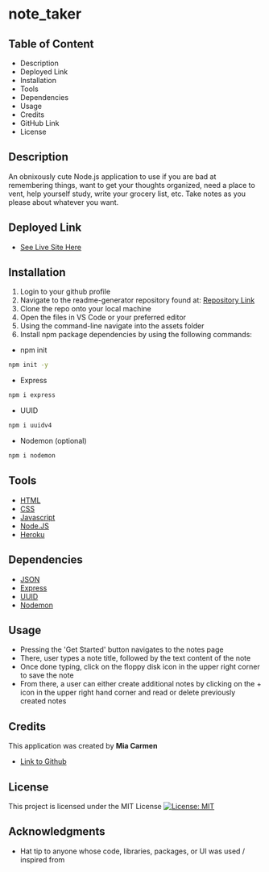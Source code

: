 # note_taker

## Table of Content
* Description
* Deployed Link
* Installation
* Tools
* Dependencies
* Usage
* Credits
* GitHub Link
* License

## Description

An obnixously cute Node.js application to use if you are bad at remembering things, want to get your thoughts organized, need a place to vent, help yourself study, write your grocery list, etc. Take notes as you please about whatever you want. 

## Deployed Link

* [See Live Site Here](https://super-girly-notetaker.herokuapp.com/)

## Installation

1. Login to your github profile
2. Navigate to the readme-generator repository found at: [Repository Link](https://github.com/Miacarmen/super_girly_note_taker)
3. Clone the repo onto your local machine
4. Open the files in VS Code or your preferred editor
5. Using the command-line navigate into the assets folder
6. Install npm package dependencies by using the following commands:

* npm init 
```bash
npm init -y
```
* Express
```bash
npm i express
```
* UUID
```bash
npm i uuidv4
```
* Nodemon (optional)
```bash
npm i nodemon
```

## Tools

* [HTML](https://developer.mozilla.org/en-US/docs/Web/HTML)
* [CSS](https://developer.mozilla.org/en-US/docs/Web/CSS)
* [Javascript](https://developer.mozilla.org/en-US/docs/Web/JavaScript)
* [Node.JS](https://nodejs.org/en/)
* [Heroku](https://www.heroku.com/nodejs)

## Dependencies

* [JSON](https://www.npmjs.com/package/json)
* [Express](https://www.npmjs.com/package/express)
* [UUID](https://www.npmjs.com/package/uuid)
* [Nodemon](https://www.npmjs.com/package/nodemon)


## Usage

* Pressing the 'Get Started' button navigates to the notes page
* There, user types a note title, followed by the text content of the note
* Once done typing, click on the floppy disk icon in the upper right corner to save the note
* From there, a user can either create additional notes by clicking on the + icon in the upper right hand corner and read or delete previously created notes

## Credits

This application was created by **Mia Carmen** 

- [Link to Github](https://github.com/Miacarmen)


## License

This project is licensed under the MIT License 
[![License: MIT](https://img.shields.io/badge/License-MIT-blue.svg)](https://opensource.org/licenses/MIT)

## Acknowledgments

* Hat tip to anyone whose code, libraries, packages, or UI was used  / inspired from

